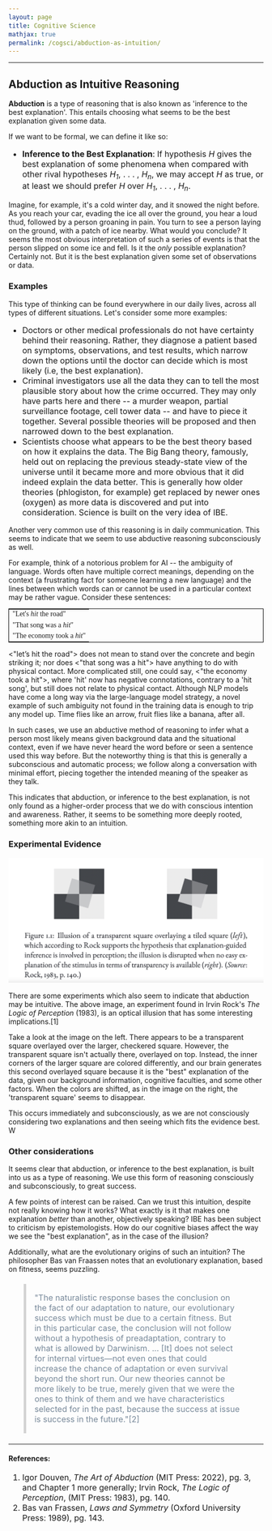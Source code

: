 ```yaml
---
layout: page
title: Cognitive Science
mathjax: true
permalink: /cogsci/abduction-as-intuition/
---
```


---

<style> blockquote{ margin: 1.3em 1.9em; border-left-style: solid; border-left-width: thick; border-left-color: lightgray; padding: 0.1em 1em; font-size: 16px; color: lightslategray; } </style>

## Abduction as Intuitive Reasoning
**Abduction** is a type of reasoning that is also known as 'inference to the best explanation'. This entails choosing what seems to be the best explanation given some data.

If we want to be formal, we can define it like so:

<p class="has-text-align-justify" style="font-size:16px">
  <ul style="font-size:16px">
    <li> <b>Inference to the Best Explanation</b>: If hypothesis <i>H</i> gives the best explanation of some phenomena when compared with other rival hypotheses <i>H<sub>1</sub></i>, . . . , <i>H<sub>n</sub></i>, we may accept <i>H</i> as true, or at least we should prefer <i>H</i> over <i>H<sub>1</sub></i>, . . . , <i>H<sub>n</sub></i>. </li>
  </ul>
</p>

Imagine, for example, it's a cold winter day, and it snowed the night before. As you reach your car, evading the ice all over the ground, you hear a loud thud, followed by a person groaning in pain. You turn to see a person laying on the ground, with a patch of ice nearby. What would you conclude? It seems the most obvious interpretation of such a series of events is that the person slipped on some ice and fell. Is it the *only* possible explanation? Certainly not. But it is the best explanation given some set of observations or data.

### Examples
This type of thinking can be found everywhere in our daily lives, across all types of different situations. Let's consider some more examples:

<p class="has-text-align-justify" style="font-size:16px">
  <ul style="font-size:16px">
  <li> Doctors or other medical professionals do not have certainty behind their reasoning. Rather, they diagnose a patient based on symptoms, observations, and test results, which narrow down the options until the doctor can decide which is most likely (i.e, the best explanation).</li>
  <li> Criminal investigators use all the data they can to tell the most plausible story about how the crime occurred. They may only have parts here and there -- a murder weapon, partial surveillance footage, cell tower data -- and have to piece it together. Several possible theories will be proposed and then narrowed down to the best explanation. </li>
 <li> Scientists choose what appears to be the best theory based on how it explains the data. The Big Bang theory, famously, held out on replacing the previous steady-state view of the universe until it became more and more obvious that it did indeed explain the data better. This is generally how older theories (phlogiston, for example) get replaced by newer ones (oxygen) as more data is discovered and put into consideration. Science is built on the very idea of IBE. </li>
  </ul>
</p>

Another very common use of this reasoning is in daily communication. This seems to indicate that we seem to use abductive reasoning subconsciously as well. 

For example, think of a notorious problem for AI -- the ambiguity of language. Words often have multiple correct meanings, depending on the context (a frustrating fact for someone learning a new language) and the lines between which words can or cannot be used in a particular context may be rather vague. Consider these sentences:

<table style="border:1px solid black; margin-left:auto; margin-right:auto; font-family:serif">
  <tr>
    <td>"Let's <i>hit</i> the road"</td>
  </tr>
  <tr>
    <td>"That song was a <i>hit</i>"</td>
  </tr>
  <tr>
    <td>"The economy took a <i>hit</i>"</td>
  </tr>
</table>
  
<$\text{"let's hit the road"}$> does not mean to stand over the concrete and begin striking it; nor does <$\text{"that song was a hit"}$> have anything to do with physical contact. More complicated still, one could say, <$\text{"the economy took a hit"}$>, where 'hit' now has negative connotations, contrary to a 'hit song', but still does not relate to physical contact. Although NLP models have come a long way via the large-language model strategy, a novel example of such ambiguity not found in the training data is enough to trip any model up. Time flies like an arrow, fruit flies like a banana, after all.

In such cases, we use an abductive method of reasoning to infer what a person most likely means given background data and the situational context, even if we have never heard the word before or seen a sentence used this way before. But the noteworthy thing is that this is generally a subconscious and automatic process; we follow along a conversation with minimal effort, piecing together the intended meaning of the speaker as they talk. 

This indicates that abduction, or inference to the best explanation, is not only found as a higher-order process that we do with conscious intention and awareness. Rather, it seems to be something more deeply rooted, something more akin to an intuition.

### Experimental Evidence

![experiment](/images/abduction.png "Experiment")

There are some experiments which also seem to indicate that abduction may be intuitive. The above image, an experiment found in Irvin Rock's _The Logic of Perception_ (1983), is an optical illusion that has some interesting implications.[1]

Take a look at the image on the left. There appears to be a transparent square overlayed over the larger, checkered square. However, the transparent square isn't actually there, overlayed on top. Instead, the inner corners of the larger square are colored differently, and our brain generates this second overlayed square because it is the "best" explanation of the data, given our background information, cognitive faculties, and some other factors. When the colors are shifted, as in the image on the right, the 'transparent square' seems to disappear. 

This occurs immediately and subconsciously, as we are not consciously considering two explanations and then seeing which fits the evidence best. W

### Other considerations
It seems clear that abduction, or inference to the best explanation, is built into us as a type of reasoning. We use this form of reasoning consciously and subconsciously, to great success. 

A few points of interest can be raised. Can we trust this intuition, despite not really knowing how it works? What exactly is it that makes one explanation *better* than another, objectively speaking? IBE has been subject to criticism by epistemologists. How do our cognitive biases affect the way we see the "best explanation", as in the case of the illusion?

Additionally, what are the evolutionary origins of such an intuition? The philosopher Bas van Fraassen notes that an evolutionary explanation, based on fitness, seems puzzling. 

<blockquote>
<p class="has-text-align-justify">"The naturalistic response bases the conclusion on the fact of our adaptation to nature, our evolutionary success which must be due to a certain fitness. But in this particular case, the conclusion will not follow without a hypothesis of preadaptation, contrary to what is allowed by Darwinism. ... [It] does not select for internal virtues—not even ones that could increase the chance of adaptation or even survival beyond the short run. Our new theories cannot be more likely to be true, merely given that we were the ones to think of them and we have characteristics selected for in the past, because the success at issue is success in the future."[2]</p>
</blockquote>

---

#### References:

<p class="has-text-align-justify" style="font-size:16px">
  <ol style="font-size:16px">
    <li> Igor Douven, <i>The Art of Abduction</i> (MIT Press: 2022), pg. 3, and Chapter 1 more generally; Irvin Rock, <i>The Logic of Perception</i>, (MIT Press: 1983), pg. 140. </li>
    <li> Bas van Frassen, <i>Laws and Symmetry</i> (Oxford University Press: 1989), pg. 143. </li>
